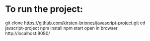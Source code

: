 # To run the project:

git clone https://github.com/kirsten-briones/javascript-project.git
cd javscript-project
npm install 
npm start
open in browser http://localhost:8080/
